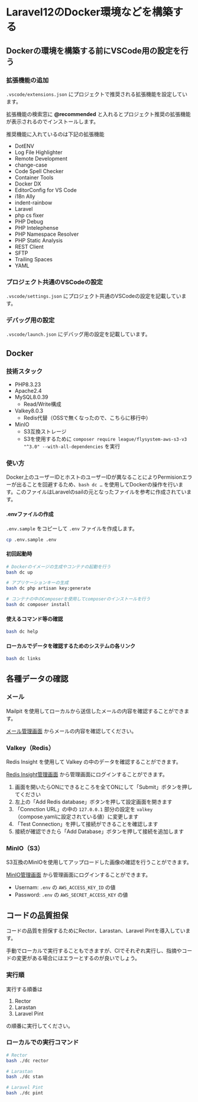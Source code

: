 # Laravel12のDocker環境などを構築する

## Dockerの環境を構築する前にVSCode用の設定を行う

### 拡張機能の追加

`.vscode/extensions.json` にプロジェクトで推奨される拡張機能を設定しています。

拡張機能の検索窓に **@recommended** と入れるとプロジェクト推奨の拡張機能が表示されるのでインストールします。

推奨機能に入れているのは下記の拡張機能

* DotENV
* Log File Highlighter
* Remote Development
* change-case
* Code Spell Checker
* Container Tools
* Docker DX
* EditorConfig for VS Code
* i18n Ally
* indent-rainbow
* Laravel
* php cs fixer
* PHP Debug
* PHP Intelephense
* PHP Namespace Resolver
* PHP Static Analysis
* REST Client
* SFTP
* Trailing Spaces
* YAML

### プロジェクト共通のVSCodeの設定

`.vscode/settings.json` にプロジェクト共通のVSCodeの設定を記載しています。

### デバッグ用の設定

`.vscode/launch.json` にデバッグ用の設定を記載しています。

## Docker

### 技術スタック

* PHP8.3.23
* Apache2.4
* MySQL8.0.39
  * Read/Write構成
* Valkey8.0.3
  * Redis代替（OSSで無くなったので、こちらに移行中）
* MinIO
  * S3互換ストレージ
  * S3を使用するために `composer require league/flysystem-aws-s3-v3 "^3.0" --with-all-dependencies` を実行

### 使い方

Docker上のユーザーIDとホストのユーザーIDが異なることによりPermisionエラーが出ることを回避するため、`bash dc …` を使用してDockerの操作を行います。このファイルはLaravelのsailの元となったファイルを参考に作成されています。

#### .envファイルの作成

`.env.sample` をコピーして `.env` ファイルを作成します。

```sh
cp .env.sample .env
```

#### 初回起動時

```sh
# Dockerのイメージの生成やコンテナの起動を行う
bash dc up

# アプリケーションキーの生成
bash dc php artisan key:generate

# コンテナの中のComposerを使用してcomposerのインストールを行う
bash dc composer install
```

#### 使えるコマンド等の確認

```sh
bash dc help
```

#### ローカルでデータを確認するためのシステムの各リンク

```sh
bash dc links
```

## 各種データの確認

### メール

Mailpit を使用してローカルから送信したメールの内容を確認することができます。

[メール管理画面](http://localhost:8025) からメールの内容を確認してください。

### Valkey（Redis）

Redis Insight を使用して Valkey の中のデータを確認することができます。

[Redis Insight管理画面](http://localhost:5540) から管理画面にログインすることができます。

1. 画面を開いたらONにできるところを全てONにして「Submit」ボタンを押してください
2. 左上の「Add Redis database」ボタンを押して設定画面を開きます
3. 「Connction URL」の中の `127.0.0.1` 部分の設定を `valkey`（compose.yamlに設定されている値）に変更します
4. 「Test Connection」を押して接続ができることを確認します
5. 接続が確認できたら「Add Database」ボタンを押して接続を追加します

### MinIO（S3）

S3互換のMinIOを使用してアップロードした画像の確認を行うことができます。

[MinIO管理画面](http://localhost:8900) から管理画面にログインすることができます。

* Usernam: `.env` の `AWS_ACCESS_KEY_ID` の値
* Password: `.env` の `AWS_SECRET_ACCESS_KEY` の値

## コードの品質担保

コードの品質を担保するためにRector、Larastan、Laravel Pintを導入しています。

手動でローカルで実行することもできますが、CIでそれぞれ実行し、指摘やコードの変更がある場合にはエラーとするのが良いでしょう。

### 実行順

実行する順番は

1. Rector
2. Larastan
3. Laravel Pint

の順番に実行してください。

### ローカルでの実行コマンド

```sh
# Rector
bash ./dc rector

# Larastan
bash ./dc stan

# Laravel Pint
bash ./dc pint
```
